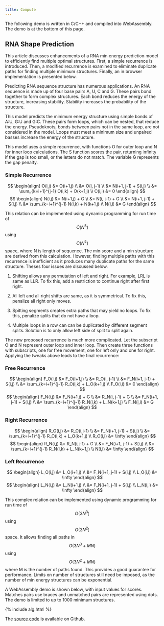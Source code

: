 ```yaml
---
title: Compute
---
```


The following demo is written in C/C++ and compiled into WebAssembly. The demo is at the bottom of this page.

## RNA Shape Prediction

This article discusses enhancements of a RNA min energy prediction model
to efficiently find multiple optimal structures. First, a simple recurrence is introduced. Then, a modified recurrence is examined
to eliminate duplicate paths for finding multiple minimum structures. Finally, an in browser implementation is presented below.

Predicting RNA sequence structure has numerous applications. An RNA sequence is made up of four base pairs A, U, C and G. 
These pairs bond together to form complex structures. Each bond reduces the energy of the structure, increasing stability.
Stability increases the probability of the structure.

This model predicts the minimum energy structure using simple bonds of A:U, G:U and G:C. These pairs form loops, which can be nested, that reduce the energy.
Pseudoknots, bonds between pairs not in the same loop, are not considered in the model. Loops must meet a minimum size
and unpaired basses increase the energy of the structure.

This model uses a simple recurrence, with functions O for outer loop and N for inner loop calculations. The S function scores the pair, returning infinity
if the gap is too small, or the letters do not match. The variable G represents the gap penalty.

### Simple Recurrence

$$
\begin{align}
 O(i,j) &= O(i+1,j) \\
        &= O(i, j-1)  \\
        &= N(i+1, j-1) + S(i,j) \\
        &= \sum_{k=i+1}^{j-1} O(i,k) + O(k+1,j) \\
 O(i,i) &= 0 
\end{align} 
$$
$$ \begin{align}
 N(i,j) &= N(i+1,j) + G \\
        &= N(i, j-1) + G  \\
        &= N(i+1, j-1) + S(i,j) \\
        &= \sum_{k=i+1}^{j-1} N(i,k) + N(k+1,j) \\
 N(i,i) &= G 
\end{align} $$

This relation can be implemented using dynamic programming for run time of $$O(N^3)$$ using $$O(N^2)$$ space, where N is length of sequence.
The min score and a min structure are derived from this calculation. However, finding multiple paths with this recurrence
is inefficient as it produces many duplicate paths for the same structure. Theses four issues are discussed below.

   1. Shifting allows any permutation of left and right. For example, LRL is same as LLR. 
      To fix this, add a restriction to continue right after first right.

   1. All left and all right shifts are same, as it is symmetrical. To fix this, penalize all right only moves.

   1. Spitting segments creates extra paths that may yield no loops. To fix this, penalize splits that do not have a loop.

   1. Multiple loops in a row can can be duplicated by different segment splits. Solution is to only allow left side of split to split again.

The new proposed recurrence is much more complicated. Let the subscript O and N represent outer loop and inner loop. Then create three functions with 
subscripts, one for free movement, one for left only and one for right. Applying the tweaks above leads to the final recurrence:


### Free Recurrence

$$
\begin{align}
 F_O(i,j) &= F_O(i+1,j) \\
        &= R_O(i, j-1)  \\
        &= F_N(i+1, j-1) + S(i,j) \\
        &= \sum_{k=i+1}^{j-1} R_O(i,k) + L_O(k+1,j) \\
 F_O(i,i) &= 0 
\end{align} 
$$
$$ \begin{align}
 F_N(i,j) &= F_N(i+1,j) + G \\
        &= R_N(i, j-1) + G  \\
        &= F_N(i+1, j-1) + S(i,j) \\
        &= \sum_{k=i+1}^{j-1} R_N(i,k) + L_N(k+1,j) \\
 F_N(i,i) &= G 
\end{align} $$


### Right Recurrence 

$$
\begin{align}
 R_O(i,j) &= R_O(i,j-1) \\
        &= F_N(i+1, j-1) + S(i,j) \\
        &= \sum_{k=i+1}^{j-1} R_O(i,k) + L_O(k+1,j) \\
 R_O(i,i) &= \infty
\end{align} 
$$
$$ \begin{align}
 R_N(i,j) &= R_N(i,j-1) + G \\
        &= F_N(i+1, j-1) + S(i,j) \\
        &= \sum_{k=i+1}^{j-1} R_N(i,k) + L_N(k+1,j) \\
 N(i,i) &= \infty
\end{align} $$

### Left Recurrence

$$
\begin{align}
 L_O(i,j) &= L_O(i+1,j) \\
        &= F_N(i+1, j-1) + S(i,j) \\
 L_O(i,i) &= \infty
\end{align} 
$$
$$ \begin{align}
 L_N(i,j) &= L_N(i+1,j) \\
        &= F_N(i+1, j-1) + S(i,j) \\
 L_N(i,i) &= \infty
\end{align} $$

This complex relation can be implemented using dynamic programming for run time of $$O(3N^3)$$ using $$O(3N^2)$$ space.
It allows finding all paths in $$O(3N^3 + MN)$$ using $$O(3N^2 + MN)$$ where M is the number of paths found. This provides a
good guarantee for performance. Limits on number of structures still need be imposed, as the number of min energy structures can be 
exponential.

A WebAssembly demo is shown below, with input values for scores. Matches pairs use braces and unmatched pairs are represented using dots.
The demo is limited to up to 1000 minimum structures.


{% include alg.html %}

The [source code](https://github.com/mechapede/rna-predict) is available on Github. 
